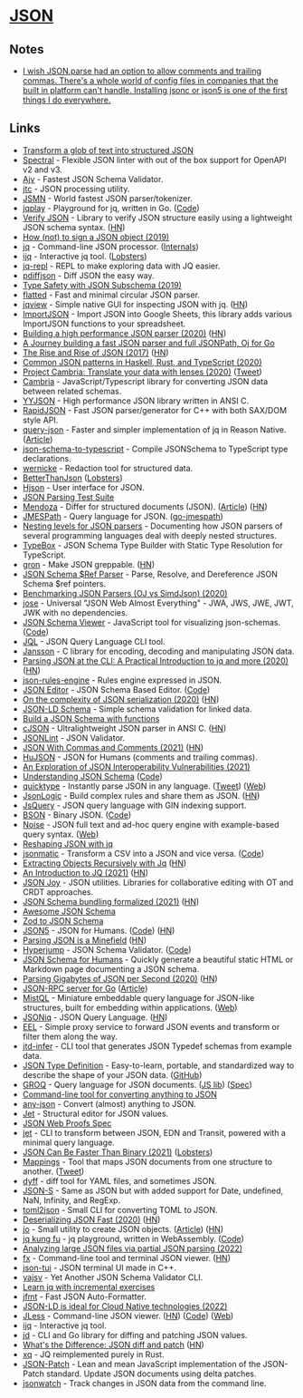 # [JSON](https://www.json.org)

## Notes

- [I wish JSON.parse had an option to allow comments and trailing commas. There's a whole world of config files in companies that the built in platform can't handle. Installing jsonc or json5 is one of the first things I do everywhere.](https://twitter.com/ElliottZ/status/1442524500365508616)

## Links

- [Transform a glob of text into structured JSON](https://transform.isthe.link/?)
- [Spectral](https://github.com/stoplightio/spectral) - Flexible JSON linter with out of the box support for OpenAPI v2 and v3.
- [Ajv](https://github.com/epoberezkin/ajv) - Fastest JSON Schema Validator.
- [jtc](https://github.com/ldn-softdev/jtc) - JSON processing utility.
- [JSMN](https://github.com/zserge/jsmn) - World fastest JSON parser/tokenizer.
- [jqplay](https://jqplay.org/) - Playground for jq, written in Go. ([Code](https://github.com/jingweno/jqplay))
- [Verify JSON](https://github.com/yusufnb/verify-json) - Library to verify JSON structure easily using a lightweight JSON schema syntax. ([HN](https://news.ycombinator.com/item?id=22885527))
- [How (not) to sign a JSON object (2019)](https://latacora.micro.blog/2019/07/24/how-not-to.html)
- [jq](https://github.com/stedolan/jq) - Command-line JSON processor. ([Internals](https://github.com/stedolan/jq/wiki/Internals:-introduction))
- [ijq](https://sr.ht/~gpanders/ijq/) - Interactive jq tool. ([Lobsters](https://lobste.rs/s/grp58v/ijq_interactive_jq))
- [jq-repl](https://github.com/ashb/jqrepl) - REPL to make exploring data with JQ easier.
- [pdiffjson](https://github.com/jlevy/pdiffjson) - Diff JSON the easy way.
- [Type Safety with JSON Subschema (2019)](https://arxiv.org/pdf/1911.12651.pdf)
- [flatted](https://github.com/WebReflection/flatted) - Fast and minimal circular JSON parser.
- [jqview](https://github.com/fiatjaf/jqview) - Simple native GUI for inspecting JSON with jq. ([HN](https://news.ycombinator.com/item?id=23433290))
- [ImportJSON](https://github.com/bradjasper/ImportJSON) - Import JSON into Google Sheets, this library adds various ImportJSON functions to your spreadsheet.
- [Building a high performance JSON parser (2020)](https://dave.cheney.net/high-performance-json.html) ([HN](https://news.ycombinator.com/item?id=23662540))
- [A Journey building a fast JSON parser and full JSONPath, Oj for Go](https://github.com/ohler55/ojg/blob/master/design.md)
- [The Rise and Rise of JSON (2017)](https://twobithistory.org/2017/09/21/the-rise-and-rise-of-json.html) ([HN](https://news.ycombinator.com/item?id=23914743))
- [Common JSON patterns in Haskell, Rust, and TypeScript (2020)](https://codetalk.io/posts/2020-04-05-common-json-patterns-in-haskell-rust-and-javascript.html)
- [Project Cambria: Translate your data with lenses (2020)](https://www.inkandswitch.com/cambria.html) ([Tweet](https://www.instagram.com/archer.nick/))
- [Cambria](https://github.com/inkandswitch/cambria) - JavaScript/Typescript library for converting JSON data between related schemas.
- [YYJSON](https://github.com/ibireme/yyjson) - High performance JSON library written in ANSI C.
- [RapidJSON](https://github.com/Tencent/rapidjson) - Fast JSON parser/generator for C++ with both SAX/DOM style API.
- [query-json](https://github.com/davesnx/query-json) - Faster and simpler implementation of jq in Reason Native. ([Article](https://sancho.dev/blog/cross-compile-query-json/))
- [json-schema-to-typescript](https://github.com/bcherny/json-schema-to-typescript) - Compile JSONSchema to TypeScript type declarations.
- [wernicke](https://github.com/latacora/wernicke) - Redaction tool for structured data.
- [BetterThanJson](https://wiki.alopex.li/BetterThanJson) ([Lobsters](https://lobste.rs/s/s9rbxf/betterthanjson))
- [Hjson](https://hjson.github.io/) - User interface for JSON.
- [JSON Parsing Test Suite](https://github.com/nst/JSONTestSuite)
- [Mendoza](https://github.com/sanity-io/mendoza) - Differ for structured documents (JSON). ([Article](https://www.sanity.io/blog/mendoza)) ([HN](https://news.ycombinator.com/item?id=24943775))
- [JMESPath](https://jmespath.org/) - Query language for JSON. ([go-jmespath](https://github.com/jmespath/go-jmespath))
- [Nesting levels for JSON parsers](https://github.com/lovasoa/bad_json_parsers) - Documenting how JSON parsers of several programming languages deal with deeply nested structures.
- [TypeBox](https://github.com/sinclairzx81/typebox) - JSON Schema Type Builder with Static Type Resolution for TypeScript.
- [gron](https://github.com/tomnomnom/gron) - Make JSON greppable. ([HN](https://news.ycombinator.com/item?id=25006277))
- [JSON Schema \$Ref Parser](https://github.com/APIDevTools/json-schema-ref-parser) - Parse, Resolve, and Dereference JSON Schema \$ref pointers.
- [Benchmarking JSON Parsers (OJ vs SimdJson) (2020)](https://www.mayerdan.com/ruby/2020/11/15/benchmarking-JSON-parser)
- [jose](https://github.com/panva/jose) - Universal "JSON Web Almost Everything" - JWA, JWS, JWE, JWT, JWK with no dependencies.
- [JSON Schema Viewer](http://jlblcc.github.io/json-schema-viewer/) - JavaScript tool for visualizing json-schemas. ([Code](https://github.com/jlblcc/json-schema-viewer))
- [JQL](https://github.com/yamafaktory/jql) - JSON Query Language CLI tool.
- [Jansson](https://github.com/akheron/jansson) - C library for encoding, decoding and manipulating JSON data.
- [Parsing JSON at the CLI: A Practical Introduction to jq and more (2020)](https://sequoia.makes.software/parsing-json-at-the-cli-a-practical-introduction-to-jq-and-more/) ([HN](https://news.ycombinator.com/item?id=25498364))
- [json-rules-engine](https://github.com/CacheControl/json-rules-engine) - Rules engine expressed in JSON.
- [JSON Editor](https://json-editor.github.io/json-editor/) - JSON Schema Based Editor. ([Code](https://github.com/json-editor/json-editor))
- [On the complexity of JSON serialization (2020)](https://einarwh.wordpress.com/2020/05/08/on-the-complexity-of-json-serialization/) ([HN](https://news.ycombinator.com/item?id=25870793))
- [JSON-LD Schema](https://github.com/mulesoft-labs/json-ld-schema) - Simple schema validation for linked data.
- [Build a JSON Schema with functions](https://github.com/wittydeveloper/functional-json-schema)
- [cJSON](https://github.com/DaveGamble/cJSON) - Ultralightweight JSON parser in ANSI C. ([HN](https://news.ycombinator.com/item?id=30302933))
- [JSONLint](https://jsonlint.com/) - JSON Validator.
- [JSON With Commas and Comments (2021)](https://nigeltao.github.io/blog/2021/json-with-commas-comments.html) ([HN](https://news.ycombinator.com/item?id=26224255))
- [HuJSON](https://github.com/tailscale/hujson) - JSON for Humans (comments and trailing commas).
- [An Exploration of JSON Interoperability Vulnerabilities (2021)](https://labs.bishopfox.com/tech-blog/an-exploration-of-json-interoperability-vulnerabilities)
- [Understanding JSON Schema](https://json-schema.org/understanding-json-schema/) ([Code](https://github.com/json-schema-org/understanding-json-schema))
- [quicktype](https://app.quicktype.io/) - Instantly parse JSON in any language. ([Tweet](https://twitter.com/steipete/status/1380860288791117835)) ([Web](https://quicktype.io/))
- [JsonLogic](https://jsonlogic.com/) - Build complex rules and share them as JSON. ([HN](https://news.ycombinator.com/item?id=27306263))
- [JsQuery](https://github.com/postgrespro/jsquery) - JSON query language with GIN indexing support.
- [BSON](http://bsonspec.org/) - Binary JSON. ([Code](https://github.com/mongodb/bsonspec.org))
- [Noise](https://github.com/pipedown/noise) - JSON full text and ad-hoc query engine with example-based query syntax. ([Web](https://noisesearch.org/))
- [Reshaping JSON with jq](https://programminghistorian.org/en/lessons/json-and-jq)
- [jsonmatic](https://jsonmatic.com/) - Transform a CSV into a JSON and vice versa. ([Code](https://github.com/erikmartinjordan/jsonmatic))
- [Extracting Objects Recursively with Jq](https://til.simonwillison.net/jq/extracting-objects-recursively) ([HN](https://news.ycombinator.com/item?id=28026712))
- [An Introduction to JQ (2021)](https://earthly.dev/blog/jq-select/) ([HN](https://news.ycombinator.com/item?id=28297232))
- [JSON Joy](https://github.com/streamich/json-joy) - JSON utilities. Libraries for collaborative editing with OT and CRDT approaches.
- [JSON Schema bundling formalized (2021)](https://json-schema.org/blog/posts/bundling-json-schema-compound-documents) ([HN](https://news.ycombinator.com/item?id=28479464))
- [Awesome JSON Schema](https://github.com/jviotti/awesome-jsonschema)
- [Zod to JSON Schema](https://github.com/StefanTerdell/zod-to-json-schema)
- [JSON5](https://json5.org/) - JSON for Humans. ([Code](https://github.com/json5/json5)) ([HN](https://news.ycombinator.com/item?id=28668282))
- [Parsing JSON is a Minefield](http://seriot.ch/projects/parsing_json.html) ([HN](https://news.ycombinator.com/item?id=28826600))
- [Hyperjump](https://json-schema.hyperjump.io/) - JSON Schema Validator. ([Code](https://github.com/hyperjump-io/json-schema-validator))
- [JSON Schema for Humans](https://github.com/coveooss/json-schema-for-humans) - Quickly generate a beautiful static HTML or Markdown page documenting a JSON schema.
- [Parsing Gigabytes of JSON per Second (2020)](https://arxiv.org/abs/1902.08318) ([HN](https://news.ycombinator.com/item?id=28941207))
- [JSON-RPC server for Go](https://github.com/swaggest/jsonrpc/) ([Article](https://dev.to/vearutop/json-rpc-2-0-with-swagger-ui-2h3g))
- [MistQL](https://github.com/evinism/mistql) - Miniature embeddable query language for JSON-like structures, built for embedding within applications. ([Web](https://www.mistql.com/))
- [JSONiq](https://www.jsoniq.org/) - JSON Query Language. ([HN](https://news.ycombinator.com/item?id=29159343))
- [EEL](https://github.com/Comcast/eel) - Simple proxy service to forward JSON events and transform or filter them along the way.
- [jtd-infer](https://github.com/jsontypedef/json-typedef-infer) - CLI tool that generates JSON Typedef schemas from example data.
- [JSON Type Definition](https://jsontypedef.com/) - Easy-to-learn, portable, and standardized way to describe the shape of your JSON data. ([GitHub](https://github.com/jsontypedef))
- [GROQ](https://groq.dev/) - Query language for JSON documents. ([JS lib](https://github.com/sanity-io/groq-js)) ([Spec](https://github.com/sanity-io/GROQ))
- [Command-line tool for converting anything to JSON](https://github.com/antonmedv/eat)
- [any-json](https://github.com/any-json/any-json) - Convert (almost) anything to JSON.
- [Jet](https://github.com/ChrisPenner/jet) - Structural editor for JSON values.
- [JSON Web Proofs Spec](https://github.com/json-web-proofs/json-web-proofs)
- [jet](https://github.com/borkdude/jet) - CLI to transform between JSON, EDN and Transit, powered with a minimal query language.
- [JSON Can Be Faster Than Binary (2021)](https://www.tbray.org/ongoing/When/202x/2021/12/03/Filtering-Lessons) ([Lobsters](https://lobste.rs/s/kqycne/json_can_be_faster_than_binary))
- [Mappings](https://www.stedi.com/docs/mappings) - Tool that maps JSON documents from one structure to another. ([Tweet](https://twitter.com/tlakomy/status/1470374323999453185))
- [dyff](https://github.com/homeport/dyff) - diff tool for YAML files, and sometimes JSON.
- [JSON-S](https://github.com/brillout/json-s) - Same as JSON but with added support for Date, undefined, NaN, Infinity, and RegExp.
- [toml2json](https://github.com/woodruffw/toml2json) - Small CLI for converting TOML to JSON.
- [Deserializing JSON Fast (2020)](https://blog.datalust.co/deserializing-json-really-fast/) ([HN](https://news.ycombinator.com/item?id=29750062))
- [jo](https://github.com/jpmens/jo) - Small utility to create JSON objects. ([Article](https://jpmens.net/2016/03/05/a-shell-command-to-create-json-jo/)) ([HN](https://news.ycombinator.com/item?id=30224063))
- [jq kung fu](https://www.jqkungfu.com/) - jq playground, written in WebAssembly. ([Code](https://github.com/robertaboukhalil/jqkungfu))
- [Analyzing large JSON files via partial JSON parsing (2022)](https://datastation.multiprocess.io/blog/2022-01-06-analyzing-large-json-files-via-partial-json-parsing.html)
- [fx](https://github.com/antonmedv/fx) - Command-line tool and terminal JSON viewer. ([HN](https://news.ycombinator.com/item?id=29861043))
- [json-tui](https://github.com/ArthurSonzogni/json-tui) - JSON terminal UI made in C++.
- [yajsv](https://github.com/neilpa/yajsv) - Yet Another JSON Schema Validator CLI.
- [Learn jq with incremental exercises](https://github.com/andreamazza89/jq-exercises)
- [jfmt](https://github.com/scruffystuffs/jfmt.rs) - Fast JSON Auto-Formatter.
- [JSON-LD is ideal for Cloud Native technologies (2022)](https://ariadne.space/2022/02/11/json-ld-is-ideal-for-cloud-native-technologies/)
- [JLess](https://pauljuliusmartinez.github.io/) - Command-line JSON viewer. ([HN](https://news.ycombinator.com/item?id=30273940)) ([Code](https://github.com/PaulJuliusMartinez/jless)) ([Web](https://jless.io/))
- [ijq](https://github.com/gpanders/ijq) - Interactive jq tool.
- [jd](https://github.com/josephburnett/jd) - CLI and Go library for diffing and patching JSON values.
- [What's the Difference: JSON diff and patch](https://github.com/terminusdb/technical-blogs/blob/main/blogs/json_diff_and_patch.md) ([HN](https://news.ycombinator.com/item?id=30362025))
- [xq](https://github.com/MiSawa/xq) - JQ reimplemented purely in Rust.
- [JSON-Patch](https://github.com/Starcounter-Jack/JSON-Patch) - Lean and mean JavaScript implementation of the JSON-Patch standard. Update JSON documents using delta patches.
- [jsonwatch](https://github.com/dbohdan/jsonwatch) - Track changes in JSON data from the command line.